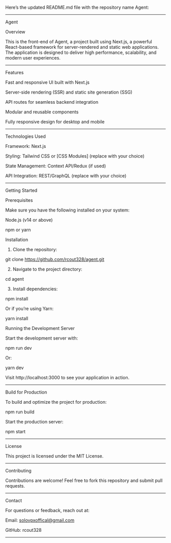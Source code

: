 Here’s the updated README.md file with the repository name Agent:


---

Agent

Overview

This is the front-end of Agent, a project built using Next.js, a powerful React-based framework for server-rendered and static web applications. The application is designed to deliver high performance, scalability, and modern user experiences.


---

Features

Fast and responsive UI built with Next.js

Server-side rendering (SSR) and static site generation (SSG)

API routes for seamless backend integration

Modular and reusable components

Fully responsive design for desktop and mobile



---

Technologies Used

Framework: Next.js

Styling: Tailwind CSS or [CSS Modules] (replace with your choice)

State Management: Context API/Redux (if used)

API Integration: REST/GraphQL (replace with your choice)



---

Getting Started

Prerequisites

Make sure you have the following installed on your system:

Node.js (v14 or above)

npm or yarn


Installation

1. Clone the repository:

git clone https://github.com/rcout328/agent.git


2. Navigate to the project directory:

cd agent


3. Install dependencies:

npm install

Or if you’re using Yarn:

yarn install



Running the Development Server

Start the development server with:

npm run dev

Or:

yarn dev

Visit http://localhost:3000 to see your application in action.


---

Build for Production

To build and optimize the project for production:

npm run build

Start the production server:

npm start


---

License

This project is licensed under the MIT License.


---

Contributing

Contributions are welcome! Feel free to fork this repository and submit pull requests.


---

Contact

For questions or feedback, reach out at:

Email: solovpxoffical@gmail.com

GitHub: rcout328



---